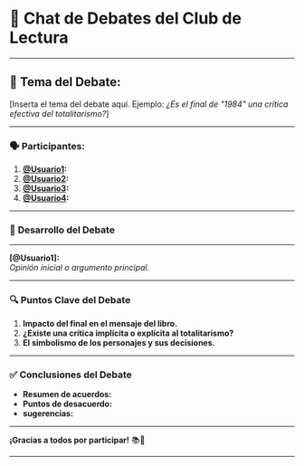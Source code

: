 # 💬 Chat de Debates del Club de Lectura

---

## 📌 **Tema del Debate:**  
[Inserta el tema del debate aquí. Ejemplo: *¿Es el final de "1984" una crítica efectiva del totalitarismo?*]

---

### 🗣️ **Participantes:**  
1. **[@Usuario1](#):**  
2. **[@Usuario2](#):**  
3. **[@Usuario3](#):**  
4. **[@Usuario4](#):**  

---

### 💬 **Desarrollo del Debate**

---

**[@Usuario1]:**  
*Opinión inicial o argumento principal.*  


---

### 🔍 **Puntos Clave del Debate**

1. **Impacto del final en el mensaje del libro.**  
2. **¿Existe una crítica implícita o explícita al totalitarismo?**  
3. **El simbolismo de los personajes y sus decisiones.**

---

### ✅ **Conclusiones del Debate**

- **Resumen de acuerdos:** 
- **Puntos de desacuerdo:**
- **sugerencias:**

---

**¡Gracias a todos por participar!** 📚💬

---

